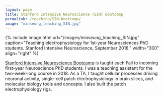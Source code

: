 ```yaml
---
layout: page
title: Stanford Intensive Neuroscience (SIN) Bootcamp
permalink: /teaching/SIN-bootcamp/
image: "minseung_teaching_SIN.jpg"
---
```


{% include image.html url="/images/minseung_teaching_SIN.jpg" caption="Teaching electrophysiology for 1st-year Neurosciences PhD students. Stanford Intensive Neuroscience, September 2018." width="300" align="right" %}

[Stanford Intensive Neuroscience Bootcamp](https://med.stanford.edu/neurogradprogram/prospective_students/bootcamp.html) is taught each Fall to incoming first-year Neuroscience PhD students. I was a teaching assistant for the two-week-long course in 2018. As a TA, I taught cellular processes driving neuronal activity, single-cell patch electrophysiology in brain slices, and molecular biology tools and concepts. I also built the patch electrophysiology rigs.